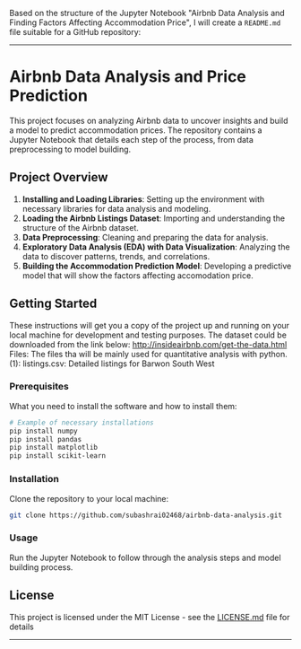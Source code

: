 Based on the structure of the Jupyter Notebook "Airbnb Data Analysis and Finding Factors Affecting Accommodation Price", I will create a `README.md` file suitable for a GitHub repository:

---

# Airbnb Data Analysis and Price Prediction

This project focuses on analyzing Airbnb data to uncover insights and build a model to predict accommodation prices. The repository contains a Jupyter Notebook that details each step of the process, from data preprocessing to model building.

## Project Overview

1. **Installing and Loading Libraries**: Setting up the environment with necessary libraries for data analysis and modeling.
2. **Loading the Airbnb Listings Dataset**: Importing and understanding the structure of the Airbnb dataset.
3. **Data Preprocessing**: Cleaning and preparing the data for analysis.
4. **Exploratory Data Analysis (EDA) with Data Visualization**: Analyzing the data to discover patterns, trends, and correlations.
5. **Building the Accommodation Prediction Model**: Developing a predictive model that will show the factors affecting accomodation price.

## Getting Started

These instructions will get you a copy of the project up and running on your local machine for development and testing purposes.
The dataset could be downloaded from the link below:
http://insideairbnb.com/get-the-data.html
Files:
The files tha will be mainly used for quantitative analysis with python.
(1): listings.csv: Detailed listings for Barwon South West


### Prerequisites

What you need to install the software and how to install them:

```bash
# Example of necessary installations
pip install numpy
pip install pandas
pip install matplotlib
pip install scikit-learn
```

### Installation

Clone the repository to your local machine:

```bash
git clone https://github.com/subashrai02468/airbnb-data-analysis.git
```

### Usage

Run the Jupyter Notebook to follow through the analysis steps and model building process.



## License

This project is licensed under the MIT License - see the [LICENSE.md](LICENSE.md) file for details


---
